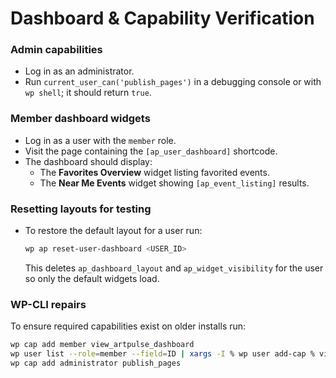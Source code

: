 # Dashboard & Capability Verification

### Admin capabilities
- Log in as an administrator.
- Run `current_user_can('publish_pages')` in a debugging console or with `wp shell`; it should return `true`.

### Member dashboard widgets
- Log in as a user with the `member` role.
- Visit the page containing the `[ap_user_dashboard]` shortcode.
- The dashboard should display:
  - The **Favorites Overview** widget listing favorited events.
  - The **Near Me Events** widget showing `[ap_event_listing]` results.

### Resetting layouts for testing
- To restore the default layout for a user run:
  ```bash
  wp ap reset-user-dashboard <USER_ID>
  ```
  This deletes `ap_dashboard_layout` and `ap_widget_visibility` for the user so only the default widgets load.

### WP-CLI repairs
To ensure required capabilities exist on older installs run:
```bash
wp cap add member view_artpulse_dashboard
wp user list --role=member --field=ID | xargs -I % wp user add-cap % view_artpulse_dashboard
wp cap add administrator publish_pages
```
